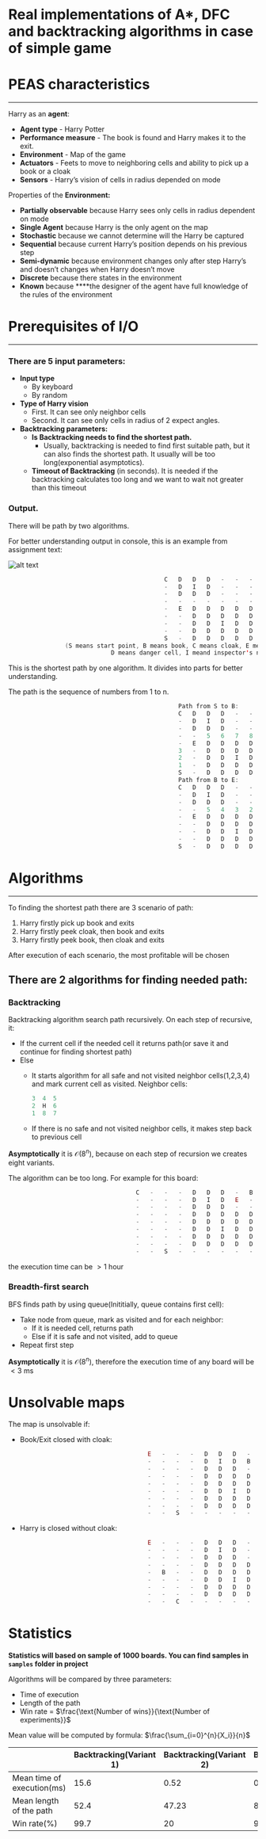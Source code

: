# Real implementations of A*, DFC and backtracking algorithms in case of simple game

# PEAS characteristics

---

Harry as an **agent**:

- **Agent type** - Harry Potter
- **Performance measure** - The book is found and Harry makes it to the exit.
- **Environment** - Map of the game
- **Actuators** - Feets to move to neighboring cells and ability to pick up a book or a cloak
- **Sensors** - Harry’s vision of cells in radius depended on mode

Properties of the **Environment:**

- **Partially observable** because Harry sees only cells in radius dependent on mode
- **Single Agent** because Harry is the only agent on the map
- **Stochastic** because we cannot determine will the Harry be captured
- **Sequential** because current Harry’s position depends on his previous step
- **Semi-dynamic** because environment changes only after step Harry’s and doesn’t changes when Harry doesn’t move
- **Discrete** because there states in the environment
- **Known** because ****the designer of the agent have full knowledge of the rules of the
environment

# Prerequisites of I/O

---

### There are 5 input parameters:

- **Input type**
    - By keyboard
    - By random
- **Type of Harry vision**
    - First. It can see only neighbor cells
    - Second. It can see only cells in radius of 2 expect angles.
- **Backtracking parameters:**
    - **Is Backtracking needs to find the shortest path.**
        - Usually, backtracking is needed to find first suitable path, but it can also finds the shortest path. It usually will be too long(exponential asymptotics).
    - **Timeout of Backtracking** (in seconds). It is needed if the backtracking calculates too long and we want to wait not greater than this timeout

### Output.

There will be path by two algorithms.

For better understanding output in console, this is an example from assignment text:

![alt text](pics/board.png)

```java
											C   D   D   D   -   -   -   -   -   
											-   D   I   D   -   -   -   -   -   
											-   D   D   D   -   -   -   -   -   
											-   -   -   -   -   -   -   -   -   
											-   E   D   D   D   D   D   B   -   
											-   -   D   D   D   D   D   -   -   
											-   -   D   D   I   D   D   -   -   
											-   -   D   D   D   D   D   -   -   
											S   -   D   D   D   D   D   -   -
				(S means start point, B means book, C means cloak, E means exit,
							 D means danger cell, I meand inspector's node)
```

This is the shortest path by one algorithm. It divides into parts for better understanding.

The path is the sequence of numbers from 1 to n.

```java
												Path from S to B:
												C   D   D   D   -   -   -   -   -   
												-   D   I   D   -   -   -   -   -   
												-   D   D   D   -   -   -   -   -   
												-   -   5   6   7   8   9   -   -   
												-   E   D   D   D   D   D   B   -   
												3   -   D   D   D   D   D   -   -   
												2   -   D   D   I   D   D   -   -   
												1   -   D   D   D   D   D   -   -   
												S   -   D   D   D   D   D   -   -   
												Path from B to E:
												C   D   D   D   -   -   -   -   -   
												-   D   I   D   -   -   -   -   -   
												-   D   D   D   -   -   -   -   -   
												-   -   5   4   3   2   1   -   -   
												-   E   D   D   D   D   D   B   -   
												-   -   D   D   D   D   D   -   -   
												-   -   D   D   I   D   D   -   -   
												-   -   D   D   D   D   D   -   -   
												S   -   D   D   D   D   D   -   -
```

# Algorithms

---

To finding the shortest path there are 3 scenario of path:

1. Harry firstly pick up book and exits
2. Harry firstly peek cloak, then book and exits
3. Harry firstly peek book, then cloak and exits

After execution of each scenario, the most profitable will be chosen

## There are 2 algorithms for finding needed path:

### Backtracking

Backtracking algorithm search path recursively. On each step of recursive, it:

- If the current cell if the needed cell it returns path(or save it and continue for finding shortest path)
- Else
    - It starts algorithm for all safe and not visited neighbor cells(1,2,3,4) and mark current cell as visited. Neighbor cells:
        
        ```jsx
        3  4  5  
        2  H  6
        1  8  7
        ```
        
    - If there is no safe and not visited neighbor cells, it makes step back to previous cell

**Asymptotically** it is $\mathcal{O}(8^{n})$, because on each step of recursion we creates eight variants.

The algorithm can be too long. For example for this board:

```jsx
									C   -   -   -   D   D   D   -   B   
									-   -   -   -   D   I   D   E   -   
									-   -   -   -   D   D   D   -   -   
									-   -   -   -   D   D   D   D   D   
									-   -   -   -   D   D   D   D   D   
									-   -   -   -   D   D   I   D   D   
									-   -   -   -   D   D   D   D   D   
									-   -   -   -   D   D   D   D   D   
									-   -   S   -   -   -   -   -   -
```

the execution time can be $>1$ hour

### Breadth-first search

BFS finds path by using queue(Inititially, queue contains first cell):

- Take node from queue, mark as visited and for each neighbor:
    - If it is needed cell, returns path
    - Else if it is safe and not visited, add to queue
- Repeat first step

**Asymptotically** it is $\mathcal{O}(8^{n})$, therefore the execution time of any board will be $<3$ ms

# Unsolvable maps

The map is unsolvable if:

- Book/Exit closed with cloak:
    
    ```jsx
    									E   -   -   -   D   D   D   -   C   
    									-   -   -   -   D   I   D   B   -   
    									-   -   -   -   D   D   D   -   -   
    									-   -   -   -   D   D   D   D   D   
    									-   -   -   -   D   D   D   D   D   
    									-   -   -   -   D   D   I   D   D   
    									-   -   -   -   D   D   D   D   D   
    									-   -   -   -   D   D   D   D   D   
    									-   -   S   -   -   -   -   -   -
    ```
    
- Harry is closed without cloak:
    
    ```jsx
    									E   -   -   -   D   D   D   -   S   
    									-   -   -   -   D   I   D   -   -   
    									-   -   -   -   D   D   D   -   -   
    									-   -   -   -   D   D   D   D   D   
    									-   B   -   -   D   D   D   D   D   
    									-   -   -   -   D   D   I   D   D   
    									-   -   -   -   D   D   D   D   D   
    									-   -   -   -   D   D   D   D   D   
    									-   -   C   -   -   -   -   -   -
    ```
    

# Statistics

**Statistics will based on sample of 1000 boards. You can find samples in `samples` folder in project**

Algorithms will be compared by three parameters:

- Time of execution
- Length of the path
- Win rate = $\frac{\text{Number of wins}}{\text{Number of experiments}}$

Mean value will be computed by formula: $\frac{\sum_{i=0}^{n}{X_i}}{n}$

|  | Backtracking(Variant 1) | Backtracking(Variant 2) | BFS(Variant 1) | BFS(Variant 2) |
| --- | --- | --- | --- | --- |
| Mean time of execution(ms) | 15.6 | 0.52 | 0.21 | 0.2 |
| Mean length of the path | 52.4 | 47.23 | 8.8 | 8.6 |
| Win rate(%) | 99.7 | 20 | 99.7 | 83 |
